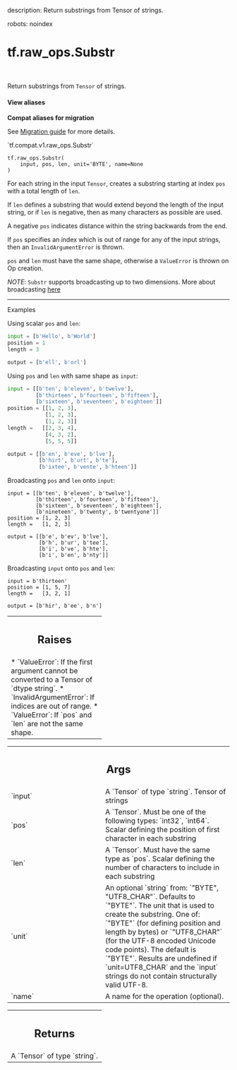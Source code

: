 description: Return substrings from Tensor of strings.

robots: noindex

# tf.raw_ops.Substr

<!-- Insert buttons and diff -->

<table class="tfo-notebook-buttons tfo-api nocontent" align="left">

</table>



Return substrings from `Tensor` of strings.

<section class="expandable">
  <h4 class="showalways">View aliases</h4>
  <p>
<b>Compat aliases for migration</b>
<p>See
<a href="https://www.tensorflow.org/guide/migrate">Migration guide</a> for
more details.</p>
<p>`tf.compat.v1.raw_ops.Substr`</p>
</p>
</section>

<pre class="devsite-click-to-copy prettyprint lang-py tfo-signature-link">
<code>tf.raw_ops.Substr(
    input, pos, len, unit='BYTE', name=None
)
</code></pre>



<!-- Placeholder for "Used in" -->

For each string in the input `Tensor`, creates a substring starting at index
`pos` with a total length of `len`.

If `len` defines a substring that would extend beyond the length of the input
string, or if `len` is negative, then as many characters as possible are used.

A negative `pos` indicates distance within the string backwards from the end.

If `pos` specifies an index which is out of range for any of the input strings,
then an `InvalidArgumentError` is thrown.

`pos` and `len` must have the same shape, otherwise a `ValueError` is thrown on
Op creation.

*NOTE*: `Substr` supports broadcasting up to two dimensions. More about
broadcasting
[here](http://docs.scipy.org/doc/numpy/user/basics.broadcasting.html)

---

Examples

Using scalar `pos` and `len`:

```python
input = [b'Hello', b'World']
position = 1
length = 3

output = [b'ell', b'orl']
```

Using `pos` and `len` with same shape as `input`:

```python
input = [[b'ten', b'eleven', b'twelve'],
         [b'thirteen', b'fourteen', b'fifteen'],
         [b'sixteen', b'seventeen', b'eighteen']]
position = [[1, 2, 3],
            [1, 2, 3],
            [1, 2, 3]]
length =   [[2, 3, 4],
            [4, 3, 2],
            [5, 5, 5]]

output = [[b'en', b'eve', b'lve'],
          [b'hirt', b'urt', b'te'],
          [b'ixtee', b'vente', b'hteen']]
```

Broadcasting `pos` and `len` onto `input`:

```
input = [[b'ten', b'eleven', b'twelve'],
         [b'thirteen', b'fourteen', b'fifteen'],
         [b'sixteen', b'seventeen', b'eighteen'],
         [b'nineteen', b'twenty', b'twentyone']]
position = [1, 2, 3]
length =   [1, 2, 3]

output = [[b'e', b'ev', b'lve'],
          [b'h', b'ur', b'tee'],
          [b'i', b've', b'hte'],
          [b'i', b'en', b'nty']]
```

Broadcasting `input` onto `pos` and `len`:

```
input = b'thirteen'
position = [1, 5, 7]
length =   [3, 2, 1]

output = [b'hir', b'ee', b'n']
```

<!-- Tabular view -->
 <table class="responsive fixed orange">
<colgroup><col width="214px"><col></colgroup>
<tr><th colspan="2"><h2 class="add-link">Raises</h2></th></tr>
<tr class="alt">
<td colspan="2">
* `ValueError`: If the first argument cannot be converted to a
Tensor of `dtype string`.
* `InvalidArgumentError`: If indices are out of range.
* `ValueError`: If `pos` and `len` are not the same shape.
</td>
</tr>

</table>



<!-- Tabular view -->
 <table class="responsive fixed orange">
<colgroup><col width="214px"><col></colgroup>
<tr><th colspan="2"><h2 class="add-link">Args</h2></th></tr>

<tr>
<td>
`input`
</td>
<td>
A `Tensor` of type `string`. Tensor of strings
</td>
</tr><tr>
<td>
`pos`
</td>
<td>
A `Tensor`. Must be one of the following types: `int32`, `int64`.
Scalar defining the position of first character in each substring
</td>
</tr><tr>
<td>
`len`
</td>
<td>
A `Tensor`. Must have the same type as `pos`.
Scalar defining the number of characters to include in each substring
</td>
</tr><tr>
<td>
`unit`
</td>
<td>
An optional `string` from: `"BYTE", "UTF8_CHAR"`. Defaults to `"BYTE"`.
The unit that is used to create the substring.  One of: `"BYTE"` (for
defining position and length by bytes) or `"UTF8_CHAR"` (for the UTF-8
encoded Unicode code points).  The default is `"BYTE"`. Results are undefined if
`unit=UTF8_CHAR` and the `input` strings do not contain structurally valid
UTF-8.
</td>
</tr><tr>
<td>
`name`
</td>
<td>
A name for the operation (optional).
</td>
</tr>
</table>



<!-- Tabular view -->
 <table class="responsive fixed orange">
<colgroup><col width="214px"><col></colgroup>
<tr><th colspan="2"><h2 class="add-link">Returns</h2></th></tr>
<tr class="alt">
<td colspan="2">
A `Tensor` of type `string`.
</td>
</tr>

</table>


